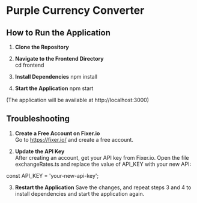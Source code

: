 # Purple Currency Converter

## How to Run the Application

1. **Clone the Repository**  

2. **Navigate to the Frontend Directory**  
cd frontend

3. **Install Dependencies**
npm install

4. **Start the Application**
npm start

(The application will be available at http://localhost:3000)

## Troubleshooting
1. **Create a Free Account on Fixer.io**  
Go to https://fixer.io/ and create a free account.

2. **Update the API Key**  
After creating an account, get your API key from Fixer.io.
Open the file exchangeRates.ts and replace the value of API_KEY with your new API:

const API_KEY = 'your-new-api-key';

3. **Restart the Application** 
Save the changes, and repeat steps 3 and 4 to install dependencies and start the application again.